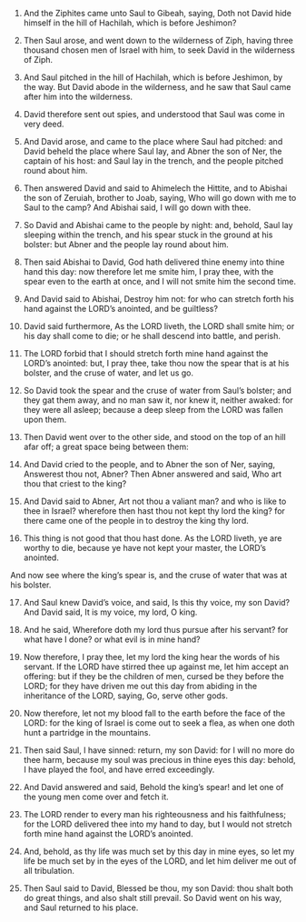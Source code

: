 1. And the Ziphites came unto Saul to Gibeah, saying, Doth not David
hide himself in the hill of Hachilah, which is before Jeshimon?

2. Then Saul arose, and went down to the wilderness of Ziph, having three
thousand chosen men of Israel with him, to seek David in the
wilderness of Ziph.

3. And Saul pitched in the hill of Hachilah, which is before
Jeshimon, by the way. But David abode in the wilderness, and he saw
that Saul came after him into the wilderness.

4. David therefore sent out spies, and understood that Saul was come
in very deed.

5. And David arose, and came to the place where Saul had pitched:
and David beheld the place where Saul lay, and Abner the son of Ner,
the captain of his host: and Saul lay in the trench, and the people
pitched round about him.

6. Then answered David and said to Ahimelech the Hittite, and to
Abishai the son of Zeruiah, brother to Joab, saying, Who will go down
with me to Saul to the camp? And Abishai said, I will go down with
thee.

7. So David and Abishai came to the people by night: and, behold,
Saul lay sleeping within the trench, and his spear stuck in the ground
at his bolster: but Abner and the people lay round about him.

8. Then said Abishai to David, God hath delivered thine enemy into
thine hand this day: now therefore let me smite him, I pray thee, with
the spear even to the earth at once, and I will not smite him the
second time.

9. And David said to Abishai, Destroy him not: for who can stretch
forth his hand against the LORD’s anointed, and be guiltless?

10. David said furthermore, As the LORD liveth, the LORD shall smite him;
or his day shall come to die; or he shall descend into battle, and
perish.

11. The LORD forbid that I should stretch forth mine hand against
the LORD’s anointed: but, I pray thee, take thou now the spear that is
at his bolster, and the cruse of water, and let us go.

12. So David took the spear and the cruse of water from Saul’s
bolster; and they gat them away, and no man saw it, nor knew it,
neither awaked: for they were all asleep; because a deep sleep from
the LORD was fallen upon them.

13. Then David went over to the other side, and stood on the top of
an hill afar off; a great space being between them:

14. And David
cried to the people, and to Abner the son of Ner, saying, Answerest
thou not, Abner? Then Abner answered and said, Who art thou that
criest to the king?

15. And David said to Abner, Art not thou a
valiant man? and who is like to thee in Israel? wherefore then hast
thou not kept thy lord the king? for there came one of the people in
to destroy the king thy lord.

16. This thing is not good that thou hast done. As the LORD liveth,
ye are worthy to die, because ye have not kept your master, the LORD’s
anointed.

And now see where the king’s spear is, and the cruse of water that was
at his bolster.

17. And Saul knew David’s voice, and said, Is this thy voice, my son
David? And David said, It is my voice, my lord, O king.

18. And he said, Wherefore doth my lord thus pursue after his
servant? for what have I done? or what evil is in mine hand?

19. Now therefore, I pray thee, let my lord the king hear the words of his
servant. If the LORD have stirred thee up against me, let him accept
an offering: but if they be the children of men, cursed be they before
the LORD; for they have driven me out this day from abiding in the
inheritance of the LORD, saying, Go, serve other gods.

20. Now therefore, let not my blood fall to the earth before the
face of the LORD: for the king of Israel is come out to seek a flea,
as when one doth hunt a partridge in the mountains.

21. Then said Saul, I have sinned: return, my son David: for I will
no more do thee harm, because my soul was precious in thine eyes this
day: behold, I have played the fool, and have erred exceedingly.

22. And David answered and said, Behold the king’s spear! and let
one of the young men come over and fetch it.

23. The LORD render to every man his righteousness and his
faithfulness; for the LORD delivered thee into my hand to day, but I
would not stretch forth mine hand against the LORD’s anointed.

24. And, behold, as thy life was much set by this day in mine eyes,
so let my life be much set by in the eyes of the LORD, and let him
deliver me out of all tribulation.

25. Then Saul said to David, Blessed be thou, my son David: thou
shalt both do great things, and also shalt still prevail. So David
went on his way, and Saul returned to his place.